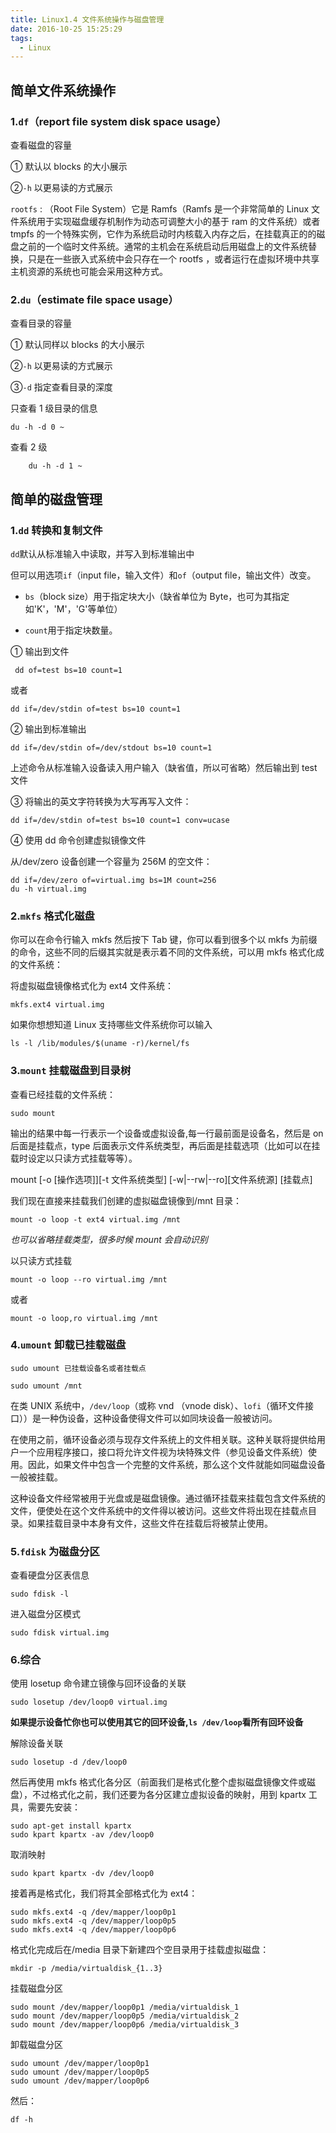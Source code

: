 ```yaml
---
title: Linux1.4 文件系统操作与磁盘管理
date: 2016-10-25 15:25:29
tags:
  - Linux
---
```


## 简单文件系统操作

### 1.`df`（report file system disk space usage）

查看磁盘的容量

① 默认以 blocks 的大小展示

②`-h` 以更易读的方式展示

`rootfs` : （Root File System）它是 Ramfs（Ramfs 是一个非常简单的 Linux 文件系统用于实现磁盘缓存机制作为动态可调整大小的基于 ram 的文件系统）或者 tmpfs 的一个特殊实例，它作为系统启动时内核载入内存之后，在挂载真正的的磁盘之前的一个临时文件系统。通常的主机会在系统启动后用磁盘上的文件系统替换，只是在一些嵌入式系统中会只存在一个 rootfs ，或者运行在虚拟环境中共享主机资源的系统也可能会采用这种方式。

### 2.`du`（estimate file space usage）

查看目录的容量

① 默认同样以 blocks 的大小展示

②`-h` 以更易读的方式展示

③`-d` 指定查看目录的深度

<!-- more -->

只查看 1 级目录的信息

```shell
du -h -d 0 ~
```

查看 2 级

```shell
    du -h -d 1 ~
```

## 简单的磁盘管理

### 1.`dd` 转换和复制文件

`dd`默认从标准输入中读取，并写入到标准输出中

但可以用选项`if`（input file，输入文件）和`of`（output file，输出文件）改变。

- `bs`（block size）用于指定块大小（缺省单位为 Byte，也可为其指定如'K'，'M'，'G'等单位）

- `count`用于指定块数量。

① 输出到文件

```shell
 dd of=test bs=10 count=1
```

或者

```shell
dd if=/dev/stdin of=test bs=10 count=1
```

② 输出到标准输出

```shell
dd if=/dev/stdin of=/dev/stdout bs=10 count=1
```

上述命令从标准输入设备读入用户输入（缺省值，所以可省略）然后输出到 test 文件

③ 将输出的英文字符转换为大写再写入文件：

```shell
dd if=/dev/stdin of=test bs=10 count=1 conv=ucase
```

④ 使用 dd 命令创建虚拟镜像文件

从/dev/zero 设备创建一个容量为 256M 的空文件：

```shell
dd if=/dev/zero of=virtual.img bs=1M count=256
du -h virtual.img
```

### 2.`mkfs` 格式化磁盘

你可以在命令行输入 mkfs 然后按下 Tab 键，你可以看到很多个以 mkfs 为前缀的命令，这些不同的后缀其实就是表示着不同的文件系统，可以用 mkfs 格式化成的文件系统：

将虚拟磁盘镜像格式化为 ext4 文件系统：

```shell
mkfs.ext4 virtual.img
```

如果你想想知道 Linux 支持哪些文件系统你可以输入

```shell
ls -l /lib/modules/$(uname -r)/kernel/fs
```

### 3.`mount` 挂载磁盘到目录树

查看已经挂载的文件系统：

```shell
sudo mount
```

输出的结果中每一行表示一个设备或虚拟设备,每一行最前面是设备名，然后是 on 后面是挂载点，type 后面表示文件系统类型，再后面是挂载选项（比如可以在挂载时设定以只读方式挂载等等）。

mount [-o [操作选项]][-t 文件系统类型] [-w|--rw|--ro][文件系统源] [挂载点]

我们现在直接来挂载我们创建的虚拟磁盘镜像到/mnt 目录：

```shell
mount -o loop -t ext4 virtual.img /mnt
```

_也可以省略挂载类型，很多时候 mount 会自动识别_

以只读方式挂载

```shell
mount -o loop --ro virtual.img /mnt
```

或者

```shell
mount -o loop,ro virtual.img /mnt
```

### 4.`umount` 卸载已挂载磁盘

`sudo umount 已挂载设备名或者挂载点`

```shell
sudo umount /mnt
```

在类 UNIX 系统中，`/dev/loop`（或称 vnd （vnode disk）、`lofi`（循环文件接口））是一种伪设备，这种设备使得文件可以如同块设备一般被访问。

在使用之前，循环设备必须与现存文件系统上的文件相关联。这种关联将提供给用户一个应用程序接口，接口将允许文件视为块特殊文件（参见设备文件系统）使用。因此，如果文件中包含一个完整的文件系统，那么这个文件就能如同磁盘设备一般被挂载。

这种设备文件经常被用于光盘或是磁盘镜像。通过循环挂载来挂载包含文件系统的文件，便使处在这个文件系统中的文件得以被访问。这些文件将出现在挂载点目录。如果挂载目录中本身有文件，这些文件在挂载后将被禁止使用。

### 5.`fdisk` 为磁盘分区

查看硬盘分区表信息

```shell
sudo fdisk -l
```

进入磁盘分区模式

```shell
sudo fdisk virtual.img
```

### 6.综合

使用 losetup 命令建立镜像与回环设备的关联

```shell
sudo losetup /dev/loop0 virtual.img
```

**如果提示设备忙你也可以使用其它的回环设备,`ls /dev/loop`看所有回环设备**

解除设备关联
​

```shell
sudo losetup -d /dev/loop0
```

然后再使用 mkfs 格式化各分区（前面我们是格式化整个虚拟磁盘镜像文件或磁盘），不过格式化之前，我们还要为各分区建立虚拟设备的映射，用到 kpartx 工具，需要先安装：

```shell
sudo apt-get install kpartx
sudo kpart kpartx -av /dev/loop0
```

取消映射
​

```shell
sudo kpart kpartx -dv /dev/loop0
```

接着再是格式化，我们将其全部格式化为 ext4：

```shell
sudo mkfs.ext4 -q /dev/mapper/loop0p1
sudo mkfs.ext4 -q /dev/mapper/loop0p5
sudo mkfs.ext4 -q /dev/mapper/loop0p6
```

格式化完成后在/media 目录下新建四个空目录用于挂载虚拟磁盘：

```shell
mkdir -p /media/virtualdisk_{1..3}
```

挂载磁盘分区

```shell
sudo mount /dev/mapper/loop0p1 /media/virtualdisk_1
sudo mount /dev/mapper/loop0p5 /media/virtualdisk_2
sudo mount /dev/mapper/loop0p6 /media/virtualdisk_3
```

卸载磁盘分区

```shell
sudo umount /dev/mapper/loop0p1
sudo umount /dev/mapper/loop0p5
sudo umount /dev/mapper/loop0p6
```

然后：

```shell
df -h
```
